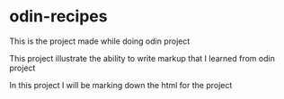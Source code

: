 # odin-recipes

This is the project made while doing odin project

This project illustrate the ability to write markup that I learned from odin project

In this project I will be marking down the html for the project

